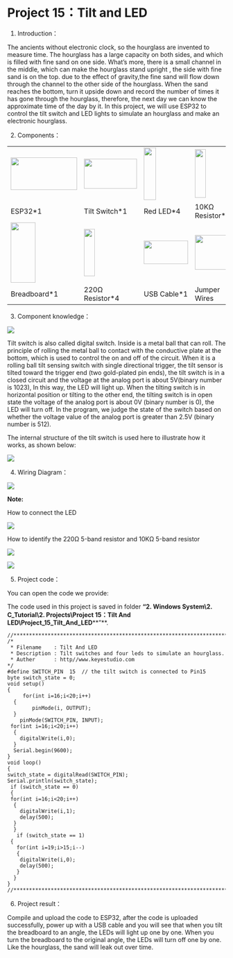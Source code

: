 # Project 15：Tilt and LED

1. Introduction：

The ancients without electronic clock, so the hourglass are invented
to measure time. The hourglass has a large capacity on both sides,
and which is filled with fine sand on one side. What’s more, there
is a small channel in the middle, which can make the hourglass stand
upright , the side with fine sand is on the top. due to the effect
of gravity,the fine sand will flow down through the channel to the
other side of the hourglass. When the sand reaches the bottom, turn
it upside down and record the number of times it has gone through
the hourglass, therefore, the next day we can know the approximate
time of the day by it. In this project, we will use ESP32 to control
the tilt switch and LED lights to simulate an hourglass and make an
electronic hourglass.

2. Components：

<table>
<tbody>
<tr class="odd">
<td><img src="https://raw.githubusercontent.com/keyestudio/KS5010-KS5010F-Keyestudio-ESP32-Learning-Kit-Ultimate-Edition-Arduino/master/media/56053f7126905c6def63919c661d5c0a.jpeg" style="width:1.59236in;height:0.77778in" /></td>
<td><img src="https://raw.githubusercontent.com/keyestudio/KS5010-KS5010F-Keyestudio-ESP32-Learning-Kit-Ultimate-Edition-Arduino/master/media/36f15610f430e5d5138f4e4fb721c40f.png" style="width:1.27292in;height:0.71667in" /></td>
<td><img src="https://raw.githubusercontent.com/keyestudio/KS5010-KS5010F-Keyestudio-ESP32-Learning-Kit-Ultimate-Edition-Arduino/master/media/ef77f5a64c382157fc2dea21ec373fef.png" style="width:0.29514in;height:1.25903in" /></td>
<td><img src="https://raw.githubusercontent.com/keyestudio/KS5010-KS5010F-Keyestudio-ESP32-Learning-Kit-Ultimate-Edition-Arduino/master/media/da8a2a9d15baf7280966f3fdbb025a8c.png" style="width:0.26042in;height:1.16667in" /></td>
</tr>
<tr class="even">
<td>ESP32*1</td>
<td>Tilt Switch*1</td>
<td>Red LED*4</td>
<td>10KΩ Resistor*1</td>
</tr>
<tr class="odd">
<td><img src="https://raw.githubusercontent.com/keyestudio/KS5010-KS5010F-Keyestudio-ESP32-Learning-Kit-Ultimate-Edition-Arduino/master/media/e380dd26e4825be9a768973802a55fe6.png" style="width:0.59028in;height:1.44583in" /></td>
<td><img src="https://raw.githubusercontent.com/keyestudio/KS5010-KS5010F-Keyestudio-ESP32-Learning-Kit-Ultimate-Edition-Arduino/master/media/845d05a6108b1662b828610ba9dcb788.png" style="width:0.25833in;height:1.13681in" /></td>
<td><img src="https://raw.githubusercontent.com/keyestudio/KS5010-KS5010F-Keyestudio-ESP32-Learning-Kit-Ultimate-Edition-Arduino/master/media/7dcbd02995be3c142b2f97df7f7c03ce.png" style="width:1.05903in;height:0.56667in" /></td>
<td><img src="https://raw.githubusercontent.com/keyestudio/KS5010-KS5010F-Keyestudio-ESP32-Learning-Kit-Ultimate-Edition-Arduino/master/media/e9a8d050105397bb183512fb4ffdd2f6.png" style="width:0.8375in;height:0.83194in" /></td>
</tr>
<tr class="even">
<td>Breadboard*1</td>
<td>220Ω Resistor*4</td>
<td>USB Cable*1</td>
<td>Jumper Wires</td>
</tr>
</tbody>
</table>

3. Component knowledge：

![](/media/8c40739f8e05f753f145420b421a0f47.png)

Tilt switch is also called digital switch. Inside is a metal ball that
can roll. The principle of rolling the metal ball to contact with the
conductive plate at the bottom, which is used to control the on and off
of the circuit. When it is a rolling ball tilt sensing switch with
single directional trigger, the tilt sensor is tilted toward the trigger
end (two gold-plated pin ends), the tilt switch is in a closed circuit
and the voltage at the analog port is about 5V(binary number is 1023),
In this way, the LED will light up. When the tilting switch is in
horizontal position or tilting to the other end, the tilting switch is
in open state the voltage of the analog port is about 0V (binary number
is 0), the LED will turn off. In the program, we judge the state of the
switch based on whether the voltage value of the analog port is greater
than 2.5V (binary number is 512).

The internal structure of the tilt switch is used here to illustrate how
it works, as shown below:

![](/media/bf8b10ad248ac939ac4ef96d02ed87c7.png)

4. Wiring Diagram：

![](/media/a46c0b8be898ba596308ce56993c26ba.png)

**Note:**

How to connect the LED

![](/media/f70404aa49540fd7aecae944c7c01f83.jpeg)

How to identify the 220Ω 5-band resistor and 10KΩ 5-band resistor

![](/media/55c0199544e9819328f6d5778f10d7d0.png)

![](/media/246cf3885dc837c458a28123885c9f7b.png)

5. Project code：

You can open the code we provide:

The code used in this project is saved in folder **“2. Windows
System\\2. C\_Tutorial\\2. Projects\\Project 15：Tilt And
LED\\Project\_15\_Tilt\_And\_LED****”**.

    //**********************************************************************
    /* 
     * Filename    : Tilt And LED
     * Description : Tilt switches and four leds to simulate an hourglass.
     * Auther      : http//www.keyestudio.com
    */
    #define SWITCH_PIN  15  // the tilt switch is connected to Pin15
    byte switch_state = 0;
    void setup()
    {
         for(int i=16;i<20;i++)
      {
            pinMode(i, OUTPUT);
      } 
        pinMode(SWITCH_PIN, INPUT);
     for(int i=16;i<20;i++)
      {
        digitalWrite(i,0);
      } 
      Serial.begin(9600);
    }
    void loop()
    {
    switch_state = digitalRead(SWITCH_PIN); 
    Serial.println(switch_state);
     if (switch_state == 0) 
     {
     for(int i=16;i<20;i++)
      {
        digitalWrite(i,1);
        delay(500);
      } 
      }
       if (switch_state == 1) 
     {
       for(int i=19;i>15;i--)
       {
        digitalWrite(i,0);
        delay(500);
       }
      }
    }
    //**********************************************************************************


6. Project result：

Compile and upload the code to ESP32, after the code is uploaded
successfully, power up with a USB cable and you will see that when you
tilt the breadboard to an angle, the LEDs will light up one by one. When
you turn the breadboard to the original angle, the LEDs will turn off
one by one. Like the hourglass, the sand will leak out over time.

